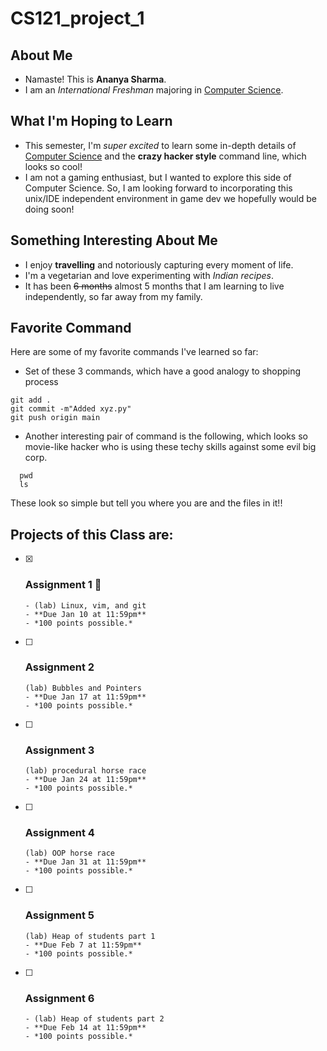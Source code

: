 # CS121_project_1
## About Me
- Namaste! This is **Ananya Sharma**.
- I am an *International Freshman* majoring in <ins>Computer Science</ins>.

## What I'm Hoping to Learn
- This semester, I'm *super excited* to learn some in-depth details of <ins>Computer Science</ins> and the **crazy hacker style** command line, which looks so cool!
- I am not a gaming enthusiast, but I wanted to explore this side of Computer Science. So, I am looking forward to incorporating this unix/IDE independent environment in game dev we hopefully would be doing soon!

## Something Interesting About Me
- I enjoy **travelling** and notoriously capturing every moment of life.
- I'm a vegetarian and love experimenting with *Indian recipes*.
- It has been ~~6 months~~ almost 5 months that I am learning to live independently, so far away from my family.

## Favorite Command
Here are some of my  favorite commands I've learned so far:
* Set of these 3 commands, which have a good analogy to shopping process
```
git add .
git commit -m"Added xyz.py"
git push origin main
```

* Another interesting pair of command is the following, which looks so movie-like hacker who is using these techy skills against some evil big corp.
```
  pwd
  ls
```
These look so simple but tell you where you are and the files in it!!

## Projects of this Class are:
- [x] ### Assignment 1  :tada:
      - (lab) Linux, vim, and git
      - **Due Jan 10 at 11:59pm**
      - *100 points possible.*
- [ ] ### Assignment 2
      (lab) Bubbles and Pointers
      - **Due Jan 17 at 11:59pm**
      - *100 points possible.*
- [ ] ### Assignment 3
      (lab) procedural horse race
      - **Due Jan 24 at 11:59pm**
      - *100 points possible.*
- [ ] ### Assignment 4
      (lab) OOP horse race
      - **Due Jan 31 at 11:59pm**
      - *100 points possible.*
- [ ] ### Assignment 5
      (lab) Heap of students part 1
      - **Due Feb 7 at 11:59pm**
      - *100 points possible.*
- [ ] ### Assignment 6
      - (lab) Heap of students part 2
      - **Due Feb 14 at 11:59pm**
      - *100 points possible.*

